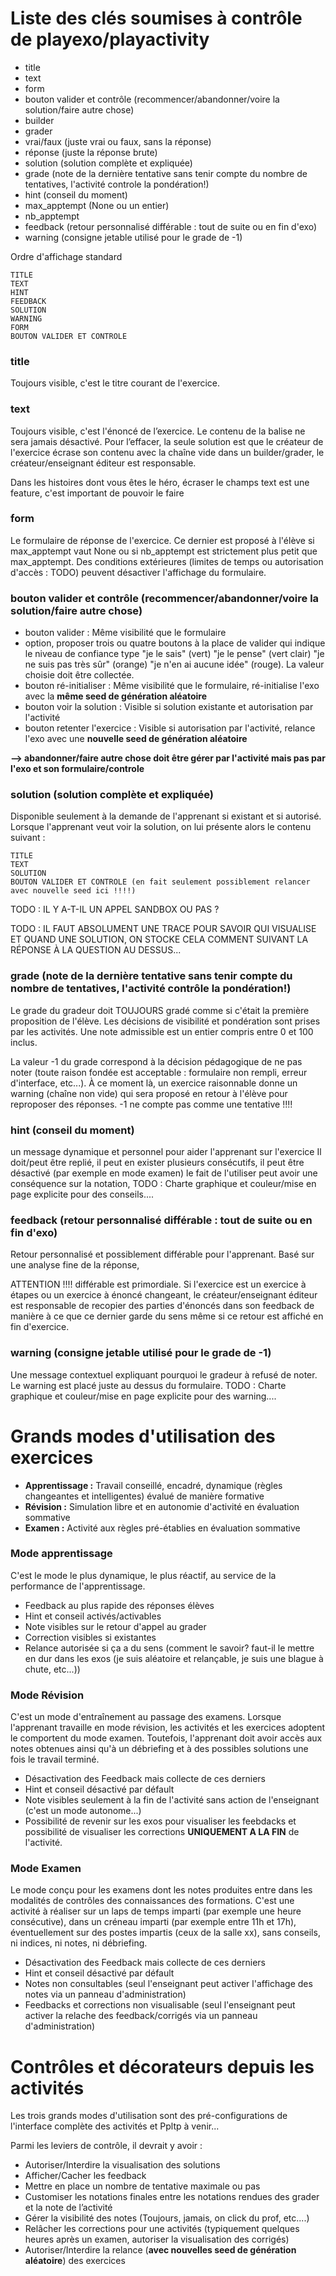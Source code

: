 # Liste des clés soumises à contrôle de playexo/playactivity

* title 
* text
* form
* bouton valider et contrôle (recommencer/abandonner/voire la solution/faire autre chose)
* builder 
* grader
* vrai/faux (juste vrai ou faux, sans la réponse)
* réponse (juste la réponse brute)
* solution (solution complète et expliquée)
* grade (note de la dernière tentative sans tenir compte du nombre de tentatives, l'activité controle la pondération!)
* hint (conseil du moment)
* max_apptempt (None ou un entier)
* nb_apptempt
* feedback (retour personnalisé différable : tout de suite ou en fin d'exo)
* warning (consigne jetable utilisé pour le grade de -1)

Ordre d'affichage standard

    TITLE 
    TEXT 
    HINT 
    FEEDBACK 
    SOLUTION 
    WARNING 
    FORM 
    BOUTON VALIDER ET CONTROLE 

### title 
Toujours visible, c'est le titre courant de l'exercice.

### text
Toujours visible, c'est l'énoncé de l’exercice. Le contenu de la balise ne sera jamais désactivé. Pour l’effacer, la seule solution est que le créateur de l'exercice écrase son contenu avec la chaîne vide dans un builder/grader, le créateur/enseignant éditeur est responsable.

Dans les histoires dont vous êtes le héro, écraser le champs text est une feature, c'est important de pouvoir le faire

### form
Le formulaire de réponse de l'exercice. Ce dernier est proposé à l'élève si max_apptempt vaut None ou si nb_apptempt est strictement plus petit que max_apptempt. Des conditions extérieures (limites de temps ou autorisation d'accès : TODO) peuvent désactiver l'affichage du formulaire.

### bouton valider et contrôle (recommencer/abandonner/voire la solution/faire autre chose)

* bouton valider : Même visibilité que le formulaire
* option, proposer trois ou quatre boutons à la place de valider qui indique le niveau de confiance type "je le sais" (vert) "je le pense" (vert clair) "je ne suis pas très sûr" (orange) "je n'en ai aucune idée" (rouge). La valeur choisie doit être collectée.
* bouton ré-initialiser : Même visibilité que le formulaire, ré-initialise l'exo avec la **même seed de génération aléatoire**
* bouton voir la solution : Visible si solution existante et autorisation par l'activité
* bouton retenter l'exercice : Visible si autorisation par l'activité, relance l'exo avec une **nouvelle seed de génération aléatoire**

**--> abandonner/faire autre chose doit être gérer par l'activité mais pas par l'exo et son formulaire/controle**

### solution (solution complète et expliquée)
Disponible seulement à la demande de l'apprenant si existant et si autorisé. Lorsque l'apprenant veut voir la solution, on lui présente alors le contenu suivant : 

    TITLE 
    TEXT 
    SOLUTION 
    BOUTON VALIDER ET CONTROLE (en fait seulement possiblement relancer avec nouvelle seed ici !!!!)

TODO : IL Y A-T-IL UN APPEL SANDBOX OU PAS ?

TODO : IL FAUT ABSOLUMENT UNE TRACE POUR SAVOIR QUI VISUALISE ET QUAND UNE SOLUTION, ON STOCKE CELA COMMENT SUIVANT LA RÉPONSE À LA QUESTION AU DESSUS...


### grade (note de la dernière tentative sans tenir compte du nombre de tentatives, l'activité contrôle la pondération!)
Le grade du gradeur doit TOUJOURS gradé comme si c'était la première proposition de l'élève. Les décisions de visibilité et pondération sont prises par les activités. Une note admissible est un entier compris entre 0 et 100 inclus.

La valeur -1 du grade correspond à la décision pédagogique de ne pas noter (toute raison fondée est acceptable : formulaire non rempli, erreur d'interface, etc...). À ce moment là, un exercice raisonnable donne un warning (chaîne non vide) qui sera proposé en retour à l'élève pour reproposer des réponses. -1 ne compte pas comme une tentative !!!!

### hint (conseil du moment)
un message dynamique et personnel pour aider l'apprenant sur l'exercice
Il doit/peut être replié, 
il peut en exister plusieurs consécutifs, 
il peut être désactivé (par exemple en mode examen)
le fait de l'utiliser peut avoir une conséquence sur la notation, 
TODO : Charte graphique et couleur/mise en page explicite pour des conseils....

### feedback (retour personnalisé différable : tout de suite ou en fin d'exo)
Retour personnalisé et possiblement différable pour l'apprenant.
Basé sur une analyse fine de la réponse, 

ATTENTION !!!! différable est primordiale. Si l'exercice est un exercice à étapes ou un exercice à énoncé changeant, le créateur/enseignant éditeur est responsable de recopier des parties d'énoncés dans son feedback de manière à ce que ce dernier garde du sens même si ce retour est affiché en fin d'exercice.

### warning (consigne jetable utilisé pour le grade de -1)
Une message contextuel expliquant pourquoi le gradeur à refusé de noter. Le warning est placé juste au dessus du formulaire. 
TODO : Charte graphique et couleur/mise en page explicite pour des warning....


# Grands modes d'utilisation des exercices

* **Apprentissage :** Travail conseillé, encadré, dynamique (règles changeantes et intelligentes) évalué de manière formative
* **Révision :** Simulation libre et en autonomie d'activité en évaluation sommative
* **Examen :** Activité aux règles pré-établies en évaluation sommative

### Mode apprentissage

C'est le mode le plus dynamique, le plus réactif, au service de la performance de l'apprentissage. 

* Feedback au plus rapide des réponses élèves
* Hint et conseil activés/activables
* Note visibles sur le retour d'appel au grader
* Correction visibles si existantes 
* Relance autorisée si ça a du sens (comment le savoir? faut-il le mettre en dur dans les exos (je suis aléatoire et relançable, je suis une blague à chute, etc...))

### Mode Révision

C'est un mode d'entraînement au passage des examens. Lorsque l'apprenant travaille en mode révision, les activités et les exercices adoptent le comportent du mode examen. Toutefois, l'apprenant doit avoir accès aux notes obtenues ainsi qu'à un débriefing et à des possibles solutions une fois le travail terminé.

* Désactivation des Feedback mais collecte de ces derniers
* Hint et conseil désactivé par défault
* Note visibles seulement à la fin de l'activité sans action de l'enseignant (c'est un mode autonome...)
* Possibilité de revenir sur les exos pour visualiser les feebdacks et possibilité de visualiser les corrections **UNIQUEMENT A LA FIN** de l'activité.

### Mode Examen

Le mode conçu pour les examens dont les notes produites entre dans les modalités de contrôles des connaissances des formations. C'est une activité à réaliser sur un laps de temps imparti (par exemple une heure consécutive), dans un créneau imparti (par exemple entre 11h et 17h), éventuellement sur des postes impartis (ceux de la salle xx), sans conseils, ni indices, ni notes, ni débriefing.

* Désactivation des Feedback mais collecte de ces derniers
* Hint et conseil désactivé par défault
* Notes non consultables (seul l'enseignant peut activer l'affichage des notes via un panneau d'administration)
* Feedbacks et corrections non visualisable (seul l'enseignant peut activer la relache des feedback/corrigés via un panneau d'administration)

# Contrôles et décorateurs depuis les activités

Les trois grands modes d'utilisation sont des pré-configurations de l'interface complète des activités et Ppltp à venir...

Parmi les leviers de contrôle, il devrait y avoir :

* Autoriser/Interdire la visualisation des solutions
* Afficher/Cacher les feedback
* Mettre en place un nombre de tentative maximale ou pas
* Customiser les notations finales entre les notations rendues des grader et la note de l’activité
* Gérer la visibilité des notes (Toujours, jamais, on click du prof, etc....)
* Relâcher les corrections pour une activités  (typiquement quelques heures après un examen, autoriser la visualisation des corrigés)
* Autoriser/Interdire la relance (**avec nouvelles seed de génération aléatoire**) des exercices 
